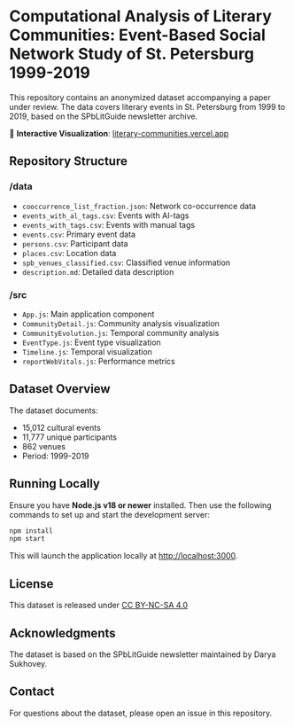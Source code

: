 # Computational Analysis of Literary Communities: Event-Based Social Network Study of St. Petersburg 1999-2019

This repository contains an anonymized dataset accompanying a paper under review. The data covers literary events in St. Petersburg from 1999 to 2019, based on the SPbLitGuide newsletter archive.

🔗 **Interactive Visualization**: [literary-communities.vercel.app](https://literary-communities.vercel.app/)

## Repository Structure

### /data
- `cooccurrence_list_fraction.json`: Network co-occurrence data
- `events_with_al_tags.csv`: Events with AI-tags
- `events_with_tags.csv`: Events with manual tags
- `events.csv`: Primary event data
- `persons.csv`: Participant data
- `places.csv`: Location data
- `spb_venues_classified.csv`: Classified venue information
- `description.md`: Detailed data description

### /src
- `App.js`: Main application component
- `CommunityDetail.js`: Community analysis visualization
- `CommunityEvolution.js`: Temporal community analysis
- `EventType.js`: Event type visualization
- `Timeline.js`: Temporal visualization
- `reportWebVitals.js`: Performance metrics

## Dataset Overview

The dataset documents:
- 15,012 cultural events
- 11,777 unique participants
- 862 venues
- Period: 1999-2019

## Running Locally

Ensure you have **Node.js v18 or newer** installed. Then use the following commands to set up and start the development server:

```bash
npm install
npm start
```

This will launch the application locally at [http://localhost:3000](http://localhost:3000).

## License

This dataset is released under [CC BY-NC-SA 4.0](https://creativecommons.org/licenses/by-nc-sa/4.0/)

## Acknowledgments

The dataset is based on the SPbLitGuide newsletter maintained by Darya Sukhovey. 

## Contact

For questions about the dataset, please open an issue in this repository.